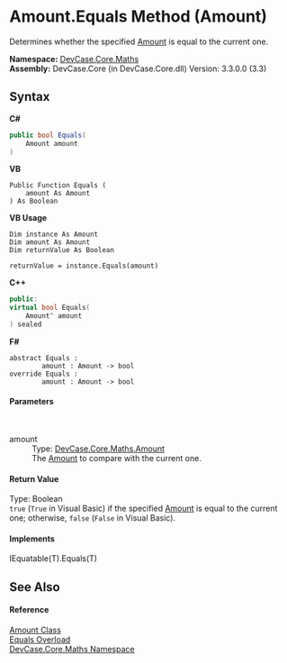 # Amount.Equals Method (Amount)
 

Determines whether the specified <a href="T_DevCase_Core_Maths_Amount">Amount</a> is equal to the current one.

**Namespace:**&nbsp;<a href="N_DevCase_Core_Maths">DevCase.Core.Maths</a><br />**Assembly:**&nbsp;DevCase.Core (in DevCase.Core.dll) Version: 3.3.0.0 (3.3)

## Syntax

**C#**<br />
``` C#
public bool Equals(
	Amount amount
)
```

**VB**<br />
``` VB
Public Function Equals ( 
	amount As Amount
) As Boolean
```

**VB Usage**<br />
``` VB Usage
Dim instance As Amount
Dim amount As Amount
Dim returnValue As Boolean

returnValue = instance.Equals(amount)
```

**C++**<br />
``` C++
public:
virtual bool Equals(
	Amount^ amount
) sealed
```

**F#**<br />
``` F#
abstract Equals : 
        amount : Amount -> bool 
override Equals : 
        amount : Amount -> bool 
```


#### Parameters
&nbsp;<dl><dt>amount</dt><dd>Type: <a href="T_DevCase_Core_Maths_Amount">DevCase.Core.Maths.Amount</a><br />The <a href="T_DevCase_Core_Maths_Amount">Amount</a> to compare with the current one.</dd></dl>

#### Return Value
Type: Boolean<br />`true` (`True` in Visual Basic) if the specified <a href="T_DevCase_Core_Maths_Amount">Amount</a> is equal to the current one; otherwise, `false` (`False` in Visual Basic).

#### Implements
IEquatable(T).Equals(T)<br />

## See Also


#### Reference
<a href="T_DevCase_Core_Maths_Amount">Amount Class</a><br /><a href="Overload_DevCase_Core_Maths_Amount_Equals">Equals Overload</a><br /><a href="N_DevCase_Core_Maths">DevCase.Core.Maths Namespace</a><br />